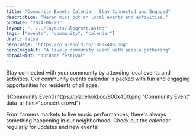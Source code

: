 ```yaml
---
title: "Community Events Calendar: Stay Connected and Engaged"
description: "Never miss out on local events and activities."
pubDate: "2024-06-20"
layout: "../../layouts/BlogPost.astro"
tags: ["events", "community", "calendar"]
draft: false
heroImage: "https://placehold.co/1000x400.png"
heroImageAlt: "A lively community event with people gathering"
dataAiHint: "outdoor festival"
---
```


Stay connected with your community by attending local events and activities. Our community events calendar is packed with fun and engaging opportunities for residents of all ages.

![Community Event](https://placehold.co/800x400.png "Community Event" data-ai-hint="concert crowd")

From farmers markets to live music performances, there's always something happening in our neighborhood. Check out the calendar regularly for updates and new events!
